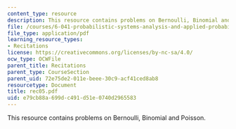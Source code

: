 ```yaml
---
content_type: resource
description: This resource contains problems on Bernoulli, Binomial and Poisson.
file: /courses/6-041-probabilistic-systems-analysis-and-applied-probability-spring-2006/e79cb88a699dc491d51e0740d2965583_rec05.pdf
file_type: application/pdf
learning_resource_types:
- Recitations
license: https://creativecommons.org/licenses/by-nc-sa/4.0/
ocw_type: OCWFile
parent_title: Recitations
parent_type: CourseSection
parent_uid: 72e75de2-011e-beee-30c9-acf41ced8ab8
resourcetype: Document
title: rec05.pdf
uid: e79cb88a-699d-c491-d51e-0740d2965583
---
```

This resource contains problems on Bernoulli, Binomial and Poisson.